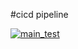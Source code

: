 #cicd pipeline

[![main_test](https://github.com/tiffanylarue/cicd_testing/actions/workflows/main_test.yml/badge.svg)](https://github.com/tiffanylarue/cicd_testing/actions/workflows/main_test.yml)
